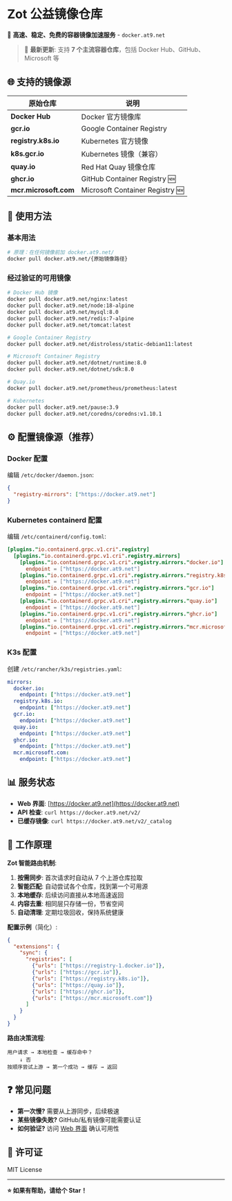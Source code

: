 # Zot 公益镜像仓库

🚀 **高速、稳定、免费的容器镜像加速服务** - `docker.at9.net`

> 🎉 **最新更新**: 支持 **7 个主流容器仓库**，包括 Docker Hub、GitHub、Microsoft 等

## 🌐 支持的镜像源

| 原始仓库 | 说明 |
|---------|------|
| **Docker Hub** | Docker 官方镜像库 |
| **gcr.io** | Google Container Registry |
| **registry.k8s.io** | Kubernetes 官方镜像 |
| **k8s.gcr.io** | Kubernetes 镜像（兼容） |
| **quay.io** | Red Hat Quay 镜像仓库 |
| **ghcr.io** | GitHub Container Registry 🆕 |
| **mcr.microsoft.com** | Microsoft Container Registry 🆕 |

## 🚀 使用方法

### 基本用法
```bash
# 原理：在任何镜像前加 docker.at9.net/
docker pull docker.at9.net/{原始镜像路径}
```

### 经过验证的可用镜像
```bash
# Docker Hub 镜像
docker pull docker.at9.net/nginx:latest
docker pull docker.at9.net/node:18-alpine
docker pull docker.at9.net/mysql:8.0
docker pull docker.at9.net/redis:7-alpine
docker pull docker.at9.net/tomcat:latest

# Google Container Registry
docker pull docker.at9.net/distroless/static-debian11:latest

# Microsoft Container Registry
docker pull docker.at9.net/dotnet/runtime:8.0
docker pull docker.at9.net/dotnet/sdk:8.0

# Quay.io
docker pull docker.at9.net/prometheus/prometheus:latest

# Kubernetes
docker pull docker.at9.net/pause:3.9
docker pull docker.at9.net/coredns/coredns:v1.10.1
```

## ⚙️ 配置镜像源（推荐）

### Docker 配置
编辑 `/etc/docker/daemon.json`:
```json
{
  "registry-mirrors": ["https://docker.at9.net"]
}
```

### Kubernetes containerd 配置
编辑 `/etc/containerd/config.toml`:
```toml
[plugins."io.containerd.grpc.v1.cri".registry]
  [plugins."io.containerd.grpc.v1.cri".registry.mirrors]
    [plugins."io.containerd.grpc.v1.cri".registry.mirrors."docker.io"]
      endpoint = ["https://docker.at9.net"]
    [plugins."io.containerd.grpc.v1.cri".registry.mirrors."registry.k8s.io"]  
      endpoint = ["https://docker.at9.net"]
    [plugins."io.containerd.grpc.v1.cri".registry.mirrors."gcr.io"]
      endpoint = ["https://docker.at9.net"]
    [plugins."io.containerd.grpc.v1.cri".registry.mirrors."quay.io"]
      endpoint = ["https://docker.at9.net"]
    [plugins."io.containerd.grpc.v1.cri".registry.mirrors."ghcr.io"]
      endpoint = ["https://docker.at9.net"]
    [plugins."io.containerd.grpc.v1.cri".registry.mirrors."mcr.microsoft.com"]
      endpoint = ["https://docker.at9.net"]
```

### K3s 配置
创建 `/etc/rancher/k3s/registries.yaml`:
```yaml
mirrors:
  docker.io:
    endpoint: ["https://docker.at9.net"]
  registry.k8s.io:
    endpoint: ["https://docker.at9.net"]
  gcr.io:
    endpoint: ["https://docker.at9.net"]
  quay.io:
    endpoint: ["https://docker.at9.net"]
  ghcr.io:
    endpoint: ["https://docker.at9.net"]
  mcr.microsoft.com:
    endpoint: ["https://docker.at9.net"]
```

## 📊 服务状态

- **Web 界面**: [https://docker.at9.net](https://docker.at9.net)
- **API 检查**: `curl https://docker.at9.net/v2/`
- **已缓存镜像**: `curl https://docker.at9.net/v2/_catalog`

## 🔧 工作原理

**Zot 智能路由机制**:

1. **按需同步**: 首次请求时自动从 7 个上游仓库拉取
2. **智能匹配**: 自动尝试各个仓库，找到第一个可用源
3. **本地缓存**: 后续访问直接从本地高速返回
4. **内容去重**: 相同层只存储一份，节省空间
5. **自动清理**: 定期垃圾回收，保持系统健康

**配置示例**（简化）:
```json
{
  "extensions": {
    "sync": {
      "registries": [
        {"urls": ["https://registry-1.docker.io"]},
        {"urls": ["https://gcr.io"]},
        {"urls": ["https://registry.k8s.io"]},
        {"urls": ["https://quay.io"]},
        {"urls": ["https://ghcr.io"]},
        {"urls": ["https://mcr.microsoft.com"]}
      ]
    }
  }
}
```

**路由决策流程**:
```
用户请求 → 本地检查 → 缓存命中？
    ↓ 否
按顺序尝试上游 → 第一个成功 → 缓存 → 返回
```

## ❓ 常见问题

- **第一次慢?** 需要从上游同步，后续极速
- **某些镜像失败?** GitHub/私有镜像可能需要认证
- **如何验证?** 访问 [Web 界面](https://docker.at9.net) 确认可用性

## 📄 许可证

MIT License

---

**⭐ 如果有帮助，请给个 Star！**

